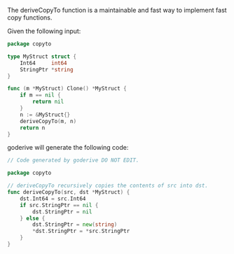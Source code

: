 The deriveCopyTo function is a maintainable and fast way to implement fast copy functions.

Given the following input:

```go
package copyto

type MyStruct struct {
	Int64     int64
	StringPtr *string
}

func (m *MyStruct) Clone() *MyStruct {
	if m == nil {
		return nil
	}
	n := &MyStruct{}
	deriveCopyTo(m, n)
	return n
}
```

goderive will generate the following code:

```go
// Code generated by goderive DO NOT EDIT.

package copyto

// deriveCopyTo recursively copies the contents of src into dst.
func deriveCopyTo(src, dst *MyStruct) {
	dst.Int64 = src.Int64
	if src.StringPtr == nil {
		dst.StringPtr = nil
	} else {
		dst.StringPtr = new(string)
		*dst.StringPtr = *src.StringPtr
	}
}
```